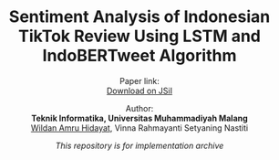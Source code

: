 <h1 align="center">
  Sentiment Analysis of Indonesian TikTok Review Using LSTM and IndoBERTweet Algorithm
</h1>

<p align="center">
  Paper link:
  <br/>
  <a href="https://e-jurnal.lppmunsera.org/index.php/jsii/article/view/9168">Download on JSiI</a>
</p>

<p align="center">
  Author: 
  <br/>  
  <b>Teknik Informatika, Universitas Muhammadiyah Malang</b>
  <br/>
  <a href="wah110803@gmail.com">Wildan Amru Hidayat</a>,
  <a>Vinna Rahmayanti Setyaning Nastiti</a>
</p>

<p align="center">
  <i>
  This repository is for implementation archive
  </i>
</p>
